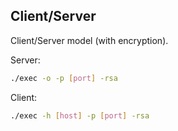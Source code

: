 ## Client/Server
Client/Server model (with encryption).

Server:
```bash
./exec -o -p [port] -rsa
```
Client:
```bash
./exec -h [host] -p [port] -rsa
```

